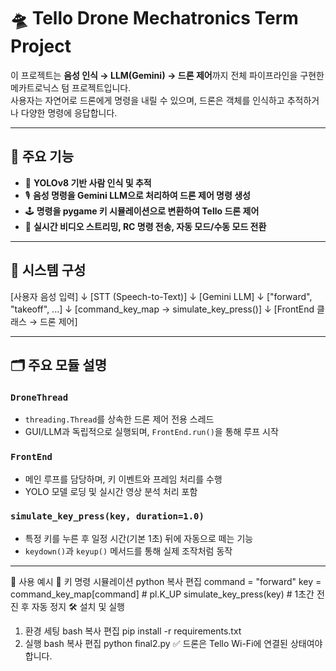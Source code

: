 # 🛸 Tello Drone Mechatronics Term Project

이 프로젝트는 **음성 인식 → LLM(Gemini) → 드론 제어**까지 전체 파이프라인을 구현한 메카트로닉스 텀 프로젝트입니다.  
사용자는 자연어로 드론에게 명령을 내릴 수 있으며, 드론은 객체를 인식하고 추적하거나 다양한 명령에 응답합니다.

---

## 📌 주요 기능

- 🎯 **YOLOv8 기반 사람 인식 및 추적**
- 🎙️ **음성 명령을 Gemini LLM으로 처리하여 드론 제어 명령 생성**
- 🕹️ **명령을 pygame 키 시뮬레이션으로 변환하여 Tello 드론 제어**
- 🔁 **실시간 비디오 스트리밍, RC 명령 전송, 자동 모드/수동 모드 전환**

---

## 🧩 시스템 구성

[사용자 음성 입력]
↓
[STT (Speech-to-Text)]
↓
[Gemini LLM]
↓
["forward", "takeoff", ...]
↓
[command_key_map → simulate_key_press()]
↓
[FrontEnd 클래스 → 드론 제어]


---

## 🗂️ 주요 모듈 설명

### `DroneThread`
- `threading.Thread`를 상속한 드론 제어 전용 스레드
- GUI/LLM과 독립적으로 실행되며, `FrontEnd.run()`을 통해 루프 시작

### `FrontEnd`
- 메인 루프를 담당하며, 키 이벤트와 프레임 처리를 수행
- YOLO 모델 로딩 및 실시간 영상 분석 처리 포함

### `simulate_key_press(key, duration=1.0)`
- 특정 키를 누른 후 일정 시간(기본 1초) 뒤에 자동으로 떼는 기능
- `keydown()`과 `keyup()` 메서드를 통해 실제 조작처럼 동작

---

🧠 사용 예시
🔧 키 명령 시뮬레이션
python
복사
편집
command = "forward"
key = command_key_map[command]  # pl.K_UP
simulate_key_press(key)         # 1초간 전진 후 자동 정지
🛠️ 설치 및 실행
1. 환경 세팅
bash
복사
편집
pip install -r requirements.txt
2. 실행
bash
복사
편집
python final2.py
✅ 드론은 Tello Wi-Fi에 연결된 상태여야 합니다.



